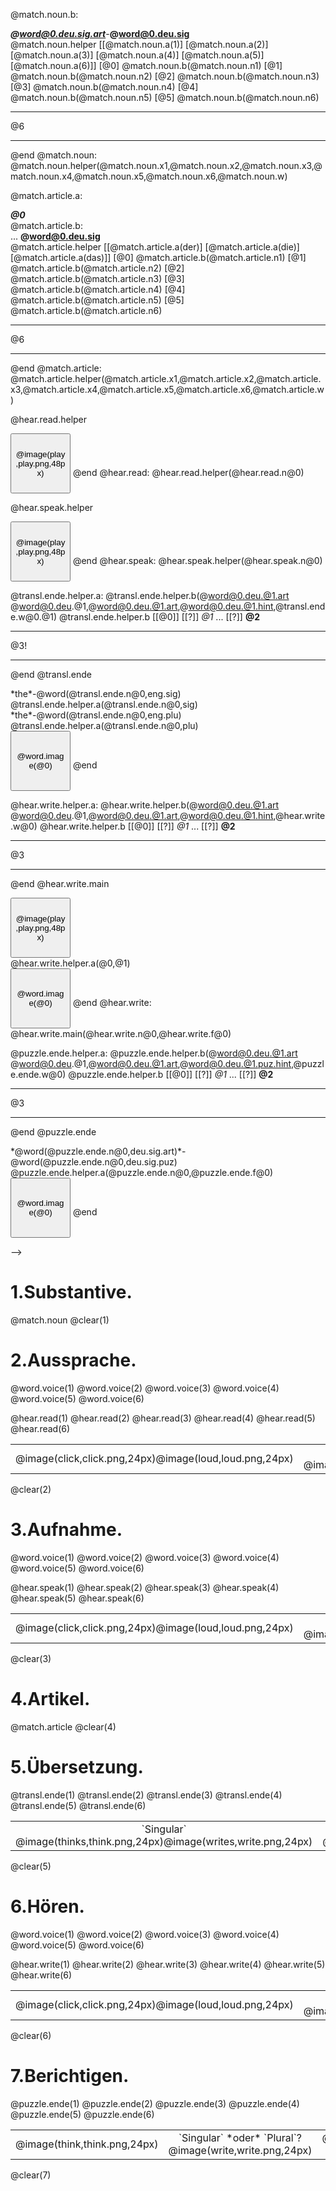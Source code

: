 <!--

author:   Henry Lehmann

email:    henry.lehmann@informatik.tu-freiberg.deu

version:  1

@onload.style: 1

@topic: Noun

@word1.eng.sig: tree
@word1.eng.plu: trees
@word1.deu.sig: Baum
@word1.deu.plu: Bäume
@word1.deu.sig.art: der
@word1.deu.plu.art: die
@word1.deu.sig.hint: *x*au*x*
@word1.deu.plu.hint: *x*ä*xxx*
@word1.deu.sig.puz: uaBm
@word1.deu.plu.puz: äeuBme
@word1.deu.sig.hint: B*xxxx*
@word1.deu.plu.hint: *xxxx*e
@word1.deu.img: baum.png
@word1.deu.sig.voice: baum_s.mp3
@word1.deu.plu.voice: baum_p.mp3

@word2.eng.sig: flower
@word2.eng.plu: flowers
@word2.deu.sig: Blume
@word2.deu.plu: Blumen
@word2.deu.sig.art: die
@word2.deu.plu.art: die
@word2.deu.sig.hint: B*xx*me
@word2.deu.plu.hint: *xx*u*x*en
@word2.deu.sig.puz: euBlm
@word2.deu.plu.puz: lmnBeu
@word2.deu.sig.puz.hint: B*x*u*x*e
@word2.deu.plu.puz.hint: B*x*u*x*e*x*
@word2.deu.img: blume.png
@word2.deu.sig.voice: blume_s.mp3
@word2.deu.plu.voice: blume_p.mp3

@word3.eng.sig: house
@word3.eng.plu: houses
@word3.deu.sig: Haus
@word3.deu.plu: Häuser
@word3.deu.sig.art: das
@word3.deu.plu.art: die
@word3.deu.sig.hint: H*xx*s
@word3.deu.plu.hint: *x*a*xx*e*x
@word3.deu.sig.puz: suHa
@word3.deu.plu.puz: uHeräu
@word3.deu.sig.puz.hint: H*x*u*x*
@word3.deu.plu.puz.hint: H*xx*s*x*r
@word3.deu.img: haus.png
@word3.deu.sig.voice: haus_s.mp3
@word3.deu.plu.voice: haus_p.mp3

@word4.eng.sig: field
@word4.eng.plu: fields
@word4.deu.sig: Wiese
@word4.deu.plu: Wiesen
@word4.deu.sig.art: die
@word4.deu.plu.art: die
@word4.deu.sig.hint: *xx*e*x*e
@word4.deu.plu.hint: *x*i*xx*en
@word4.deu.sig.puz: sWeie
@word4.deu.plu.puz: sWeeni
@word4.deu.sig.puz.hint: W*xxxx*
@word4.deu.plu.puz.hint: *xxxx*en
@word4.deu.img: wiese.png
@word4.deu.sig.voice: wiese_s.mp3
@word4.deu.plu.voice: wiese_p.mp3

@word5.eng.sig: light
@word5.eng.plu: lights
@word5.deu.sig: Licht
@word5.deu.plu: Lichter
@word5.deu.sig.art: das
@word5.deu.plu.art: die
@word5.deu.sig.hint: *xx*ch*x*
@word5.deu.plu.hint: L*xxx*ter
@word5.deu.sig.puz: hLcit
@word5.deu.plu.puz: ihctLer
@word5.deu.sig.puz.hint: L*xxxx*
@word5.deu.plu.puz.hint: *x*i*xxx*er
@word5.deu.img: licht.png
@word5.deu.sig.voice: licht_s.mp3
@word5.deu.plu.voice: licht_p.mp3

@word6.eng.sig: apple
@word6.eng.plu: apples
@word6.deu.sig: Apfel
@word6.deu.plu: Äpfel
@word6.deu.sig.art: der
@word6.deu.plu.art: die
@word6.deu.sig.hint: *xx*f*x*l
@word6.deu.plu.hint: Ä*xpfel
@word6.deu.sig.puz: peAlf
@word6.deu.plu.puz: Äfel
@word6.deu.sig.puz.hint: Apfel
@word6.deu.plu.puz.hint: Äpfel
@word6.deu.img: apfel.png
@word6.deu.sig.voice: apfel_s.mp3
@word6.deu.plu.voice: apfel_p.mp3

@match.noun.n1: 3
@match.noun.n2: 4
@match.noun.n3: 1
@match.noun.n4: 5
@match.noun.n5: 6
@match.noun.n6: 2
@match.noun.x1: ( ) ( ) (X) ( ) ( ) ( )
@match.noun.x2: ( ) ( ) ( ) (X) ( ) ( )
@match.noun.x3: (X) ( ) ( ) ( ) ( ) ( )
@match.noun.x4: ( ) ( ) ( ) ( ) (X) ( )
@match.noun.x5: ( ) ( ) ( ) ( ) ( ) (X)
@match.noun.x6: ( ) (X) ( ) ( ) ( ) ( )
@match.noun.w: Yeehaaaaaaaa!!!!

@match.article.n1: 3
@match.article.n2: 4
@match.article.n3: 1
@match.article.n4: 5
@match.article.n5: 6
@match.article.n6: 2
@match.article.x1: ( ) ( ) (X)
@match.article.x2: ( ) (X) ( )
@match.article.x3: (X) ( ) ( )
@match.article.x4: ( ) ( ) (X)
@match.article.x5: (X) ( ) ( )
@match.article.x6: ( ) (X) ( )
@match.article.w: Yes Baby!

@hear.read.n1: 3
@hear.read.n2: 4
@hear.read.n3: 1
@hear.read.n4: 5
@hear.read.n5: 6
@hear.read.n6: 2
@hear.speak.n1: 3
@hear.speak.n2: 4
@hear.speak.n3: 1
@hear.speak.n4: 5
@hear.speak.n5: 6
@hear.speak.n6: 2

@transl.ende.n1: 3
@transl.ende.n2: 4
@transl.ende.n3: 1
@transl.ende.n4: 5
@transl.ende.n5: 6
@transl.ende.n6: 2
@transl.ende.w1.sig: wSupii!
@transl.ende.w1.plu: wpSupii!
@transl.ende.w2.sig: wGutii!
@transl.ende.w2.plu: wpGutii!
@transl.ende.w3.sig: wGute Gemacht
@transl.ende.w3.plu: wpGute Gemacht
@transl.ende.w4.sig: wAyaya
@transl.ende.w4.plu: wpAyaya
@transl.ende.w5.sig: wMiau
@transl.ende.w5.plu: wpMiau
@transl.ende.w6.sig: wTOll!
@transl.ende.w6.plu: wpTOll!

@hear.write.n1: 3
@hear.write.n2: 4
@hear.write.n3: 1
@hear.write.n4: 5
@hear.write.n5: 6
@hear.write.n6: 2
@hear.write.f1: sig
@hear.write.f2: plu
@hear.write.f3: plu
@hear.write.f4: sig
@hear.write.f5: sig
@hear.write.f6: plu
@hear.write.w1: wwwSupii!
@hear.write.w2: wwwGutii!
@hear.write.w3: wwwGute Gemacht
@hear.write.w4: wwwAyaya
@hear.write.w5: wwwMiau
@hear.write.w6: wwwTOll!

@puzzle.ende.n1: 3
@puzzle.ende.n2: 4
@puzzle.ende.n3: 1
@puzzle.ende.n4: 5
@puzzle.ende.n5: 6
@puzzle.ende.n6: 2
@puzzle.ende.f1: sig
@puzzle.ende.f2: plu
@puzzle.ende.f3: plu
@puzzle.ende.f4: sig
@puzzle.ende.f5: sig
@puzzle.ende.f6: plu
@puzzle.ende.w1: wppSupii!
@puzzle.ende.w2: wppGutii!
@puzzle.ende.w3: wppGute Gemacht
@puzzle.ende.w4: wppAyaya
@puzzle.ende.w5: wppMiau
@puzzle.ende.w6: wppTOll!



@onload
(() => {
	var ltoc = document.getElementsByClassName("lia-toc")[0];
	var lfooter = document.getElementsByClassName("lia-footer")[0];
	var lnav = document.getElementById("lia-toolbar-nav");
	lnav.style.display = "none";
	lfooter.style.display = "none";
	ltoc.style.display = "none";
})();
@end



@clear
<p style="text-align: right;">
<button id="lia-clear" style="height: 96px; width: 96px;">@image(clear,clear.png,48px)</button>
<script>
document.getElementById("lia-clear").addEventListener(
	"click",
	() => {
		var num = String(document.location.href).split("#");
		var part = num[0].split("?");
		var lia = part[0];
		var base = part[1];
		document.location.href = lia + "?" + base + "?" + new Date()/1.0 + "#" + num[1];
	}
);
(() => {
	var num = String(document.location.href).split("#");
	var part = num[0].split("?");
	var lia = part[0];
	var base = part[1];
	if (part.length == 2 || part[2].split("&")[0] != "@0")
	{
		document.location.href = lia + "?" + base + "?@0&" + new Date()/1.0 + "#" + num[1];
	}
	else
	{
		var ltoc = document.getElementsByClassName("lia-toc")[0];
		var lfooter = document.getElementsByClassName("lia-footer")[0];
		var lnav = document.getElementById("lia-toolbar-nav");
		lnav.style.display = "none";
		lfooter.style.display = "none";
		ltoc.style.display = "none";
	}
})();
</script>
</p>
@end


@word: @word@0.@1
@word.image.helper: <img src="www/@2/@1" width="48px" id="lia-word-image@0">
@word.image: @word.image.helper(@0,@word@0.deu.img,@topic)
@word.voice.helper: <audio src="www/@3/@2" preload="auto" id="lia-word-voice-@1@0"></audio>
@word.voice: @word.voice.helper(@0,sig,@word@0.deu.sig.voice,@topic) @word.voice.helper(@0,plu,@word@0.deu.plu.voice,@topic)
@audio: <audio src="www/mp3/@1" preload="auto" id="lia-audio-@0"></audio>
@image: <img src="www/img/@1" width="@2" id="lia-image-@0">



@match.noun.a: <div>*the*-@word@0.eng.sig</div><!-- style = "transform: rotate(-67.5deg);" -->
@match.noun.b: <div>***@word@0.deu.sig.art***-**@word@0.deu.sig**</div>
@match.noun.helper
[[@match.noun.a(1)] [@match.noun.a(2)] [@match.noun.a(3)] [@match.noun.a(4)] [@match.noun.a(5)] [@match.noun.a(6)]]
[@0] @match.noun.b(@match.noun.n1)
[@1] @match.noun.b(@match.noun.n2)
[@2] @match.noun.b(@match.noun.n3)
[@3] @match.noun.b(@match.noun.n4)
[@4] @match.noun.b(@match.noun.n5)
[@5] @match.noun.b(@match.noun.n6)
***********************************
@6
***********************************
@end
@match.noun: @match.noun.helper(@match.noun.x1,@match.noun.x2,@match.noun.x3,@match.noun.x4,@match.noun.x5,@match.noun.x6,@match.noun.w)



@match.article.a: <div>***@0***</div><!-- style = "transform: rotate(-22.5deg);" -->
@match.article.b: <div>... **@word@0.deu.sig**</div>
@match.article.helper
[[@match.article.a(der)] [@match.article.a(die)] [@match.article.a(das)]]
[@0] @match.article.b(@match.article.n1)
[@1] @match.article.b(@match.article.n2)
[@2] @match.article.b(@match.article.n3)
[@3] @match.article.b(@match.article.n4)
[@4] @match.article.b(@match.article.n5)
[@5] @match.article.b(@match.article.n6)
***********************************
@6
***********************************
@end
@match.article: @match.article.helper(@match.article.x1,@match.article.x2,@match.article.x3,@match.article.x4,@match.article.x5,@match.article.x6,@match.article.w)



@hear.read.helper
<tr><td style="text-align: center; vertical-align: middle;">
<button id="lia-hear-read-play@0" style="height: 96px; width: 96px;">@image(play,play.png,48px)</button>
</td><td style="text-align: center; vertical-align: middle;">
<div class="lia-hear-read-play@0" style="display: none;">***@word(@0,deu.sig.art)***-**@word(@0,deu.sig)**</div>
</td><td style="text-align: center; vertical-align: middle;">
<div class="lia-hear-read-play@0" style="display: none;">***@word(@0,deu.plu.art)***-**@word(@0,deu.plu)**</div>
</td><td style="text-align: center; vertical-align: middle;">
<div class="lia-hear-read-play@0" style="display: none;">@word.image(@0)</div>
</td><td style="text-align: center; vertical-align: middle;">
<script>
document.getElementById("lia-hear-read-play@0").addEventListener(
	"click",
	() => {
		Array.from(document.getElementsByClassName("lia-hear-read-play@0")).forEach(
			elem => { elem.style.display = "inline-block"; }
		);
		var media1 = document.getElementById("lia-word-voice-sig@0");
		var media2 = document.getElementById("lia-word-voice-plu@0");
		if (media1.paused && media2.paused) {
			media1.play();
			setTimeout(() => { media2.play(); }, media1.duration*1000.0);
		}
	}
);
</script>
</td></tr>
@end
@hear.read: @hear.read.helper(@hear.read.n@0)



@hear.speak.helper
<tr><td style="text-align: center; vertical-align: middle;">
<button id="lia-hear-speak-play@0" style="height: 96px; width: 96px;">@image(play,play.png,48px)</button>
</td><td style="text-align: center; vertical-align: middle;">
<div class="lia-hear-speak-play@0" style="display: none;">***@word(@0,deu.sig.art)***-**@word(@0,deu.sig)**</div>
</td><td style="text-align: center; vertical-align: middle;">
<div class="lia-hear-speak-play@0" style="display: none;">***@word(@0,deu.plu.art)***-**@word(@0,deu.plu)**</div>
</td><td style="text-align: center; vertical-align: middle;">
<div class="lia-hear-speak-play@0" style="display: none;"><button id="lia-hear-speak-record@0" style="height: 96px; width: 96px;">@image(record,record.png,48px)</button></div>
</td><td style="text-align: center; vertical-align: middle;">
<div class="lia-hear-speak-play@0" style="display: none;"><button id="lia-hear-speak-listen@0" style="height: 96px; width: 96px;">@image(audio,audio.png,48px)</button></div>
</td><td style="text-align: center; vertical-align: middle;">
<script>
document.getElementById("lia-hear-speak-play@0").addEventListener(
	"click",
	() => {
		Array.from(document.getElementsByClassName("lia-hear-speak-play@0")).forEach(
			elem => { elem.style.display = "inline-block"; }
		);
		var media1 = document.getElementById("lia-word-voice-sig@0");
		var media2 = document.getElementById("lia-word-voice-plu@0");
		if (media1.paused && media2.paused) {
			media1.play();
			setTimeout(() => { media2.play(); }, media1.duration*1000.0);
		}
	}
);
</script>
</td></tr>
@end
@hear.speak: @hear.speak.helper(@hear.speak.n@0)



@transl.ende.helper.a: @transl.ende.helper.b(@word@0.deu.@1.art @word@0.deu.@1,@word@0.deu.@1.art,@word@0.deu.@1.hint,@transl.ende.w@0.@1)
@transl.ende.helper.b
[[@0]]
[[?]] *@1* ...
[[?]] **@2**
***********************************
@3!
***********************************
@end
@transl.ende
<tr><td style="text-align: center; vertical-align: middle;">
*the*-@word(@transl.ende.n@0,eng.sig)
<div>
@transl.ende.helper.a(@transl.ende.n@0,sig)
</div>
</td><td style="text-align: center; vertical-align: middle;">
*the*-@word(@transl.ende.n@0,eng.plu)
<div>
@transl.ende.helper.a(@transl.ende.n@0,plu)
</div>
</td><td style="text-align: center; vertical-align: middle;">
<button id="lia-transl-ende@0" style="height: 96px; width: 96px;">@word.image(@0)<!-- style = "display: none;" --></button>
</td><td style="text-align: center; vertical-align: middle;">
<script>
document.getElementById("lia-transl-ende@0").addEventListener(
	"click",
	() => { document.getElementById("lia-word-image@0").style.display = "inline-block"; }
);
</script>
</td></tr>
@end



@hear.write.helper.a: @hear.write.helper.b(@word@0.deu.@1.art @word@0.deu.@1,@word@0.deu.@1.art,@word@0.deu.@1.hint,@hear.write.w@0)
@hear.write.helper.b
[[@0]]
[[?]] *@1* ...
[[?]] **@2**
***********************************
@3
***********************************
@end
@hear.write.main
<tr><td style="text-align: center; vertical-align: middle;">
<button id="lia-hear-write-play@0" style="height: 96px; width: 96px;">@image(play,play.png,48px)</button>
</td><td style="text-align: center; vertical-align: middle;">
<div>
@hear.write.helper.a(@0,@1)
</div>
</td><td style="text-align: center; vertical-align: middle;">
<button id="lia-hear-write-show@0" style="height: 96px; width: 96px;">@word.image(@0)<!-- style = "display: none;" --></button>
</td><td style="text-align: center; vertical-align: middle;">
<script>
document.getElementById("lia-hear-write-play@0").addEventListener(
	"click",
	() => {
		var media = document.getElementById("lia-word-voice-@1@0");
		if (media.paused) media.play();
	}
);
document.getElementById("lia-hear-write-show@0").addEventListener(
	"click",
	() => { document.getElementById("lia-word-image@0").style.display = "inline-block"; }
);
</script>
</td></tr>
@end
@hear.write: @hear.write.main(@hear.write.n@0,@hear.write.f@0)



@puzzle.ende.helper.a: @puzzle.ende.helper.b(@word@0.deu.@1.art @word@0.deu.@1,@word@0.deu.@1.art,@word@0.deu.@1.puz.hint,@puzzle.ende.w@0)
@puzzle.ende.helper.b
[[@0]]
[[?]] *@1* ...
[[?]] **@2**
***********************************
@3
***********************************
@end
@puzzle.ende
<tr><td style="text-align: center; vertical-align: middle;">
*@word(@puzzle.ende.n@0,deu.sig.art)*-@word(@puzzle.ende.n@0,deu.sig.puz)
</td><td style="text-align: center; vertical-align: middle;">
<div>
@puzzle.ende.helper.a(@puzzle.ende.n@0,@puzzle.ende.f@0)
</div>
</td><td style="text-align: center; vertical-align: middle;">
<button id="lia-puzzle-ende@0" style="height: 96px; width: 96px;">@word.image(@0)<!-- style = "display: none;" --></button>
</td><td style="text-align: center; vertical-align: middle;">
<script>
document.getElementById("lia-puzzle-ende@0").addEventListener(
	"click",
	() => { document.getElementById("lia-word-image@0").style.display = "inline-block"; }
);
</script>
</td></tr>
@end



-->

# 1.Substantive.<!-- style = "display: none;" -->

@match.noun
@clear(1)

# 2.Aussprache.<!-- style = "display: none;" -->

@word.voice(1)
@word.voice(2)
@word.voice(3)
@word.voice(4)
@word.voice(5)
@word.voice(6)
<table width="100%">
<tr><td style="text-align: center; vertical-align: middle;">
@image(click,click.png,24px)@image(loud,loud.png,24px)
</td><td style="text-align: center; vertical-align: middle;">
<div>`Singular` @image(hears,hear.png,24px)@image(speaks,speak.png,24px)</div>
</td><td style="text-align: center; vertical-align: middle;">
<div>`Plural` @image(hearp,hear.png,24px)@image(speakp,speak.png,24px)</div>
</td><td style="text-align: center; vertical-align: middle;">
<span class="lia-hint-btn" title="show hint" style="cursor: pointer;">help</span>
</td><td style="text-align: center; vertical-align: middle;">
</td></tr>
@hear.read(1)
@hear.read(2)
@hear.read(3)
@hear.read(4)
@hear.read(5)
@hear.read(6)
</table>
@clear(2)

# 3.Aufnahme.<!-- style = "display: none;" -->

@word.voice(1)
@word.voice(2)
@word.voice(3)
@word.voice(4)
@word.voice(5)
@word.voice(6)
<table width="100%">
<tr><td style="text-align: center; vertical-align: middle;">
@image(click,click.png,24px)@image(loud,loud.png,24px)
</td><td style="text-align: center; vertical-align: middle;">
<div>`Singular` @image(hears,hear.png,24px)</div>
</td><td style="text-align: center; vertical-align: middle;">
<div>`Plural` @image(hearp,hear.png,24px)</div>
</td><td style="text-align: center; vertical-align: middle;">
@image(click,click.png,24px)
@image(speak,speak.png,24px)
</td><td style="text-align: center; vertical-align: middle;">
@image(click,click.png,24px)
@image(hear,hear.png,24px)
</td><td style="text-align: center; vertical-align: middle;">
</td></tr>
@hear.speak(1)
@hear.speak(2)
@hear.speak(3)
@hear.speak(4)
@hear.speak(5)
@hear.speak(6)
</table>
@clear(3)

# 4.Artikel.<!-- style = "display: none;" -->

@match.article
@clear(4)

# 5.Übersetzung.<!-- style = "display: none;" -->

<table width="100%">
<tr><td style="text-align: center; vertical-align: middle;">
<div>`Singular` @image(thinks,think.png,24px)@image(writes,write.png,24px)</div>
</td><td style="text-align: center; vertical-align: middle;">
<div>`Plural` @image(thinkp,think.png,24px)@image(writep,write.png,24px)</div>
</td><td style="text-align: center; vertical-align: middle;">
@image(click,click.png,24px)
<span class="lia-hint-btn" title="show hint" style="cursor: pointer;">help</span>
</td><td style="text-align: center; vertical-align: middle;">
</td></tr>
@transl.ende(1)
@transl.ende(2)
@transl.ende(3)
@transl.ende(4)
@transl.ende(5)
@transl.ende(6)
</table>
@clear(5)

# 6.Hören.<!-- style = "display: none;" -->

@word.voice(1)
@word.voice(2)
@word.voice(3)
@word.voice(4)
@word.voice(5)
@word.voice(6)
<table width="100%">
<tr><td style="text-align: center; vertical-align: middle;">
@image(click,click.png,24px)@image(loud,loud.png,24px)
</td><td style="text-align: center; vertical-align: middle;">
<div>`Singular` *oder* `Plural`? @image(hear,hear.png,24px)@image(write,write.png,24px)</div>
</td><td style="text-align: center; vertical-align: middle;">
@image(click,click.png,24px)
<span class="lia-hint-btn" title="show hint" style="cursor: pointer;">help</span>
</td><td style="text-align: center; vertical-align: middle;">
</td></tr>
@hear.write(1)
@hear.write(2)
@hear.write(3)
@hear.write(4)
@hear.write(5)
@hear.write(6)
</table>
@clear(6)

# 7.Berichtigen.<!-- style = "display: none;" -->


<table width="100%">
<tr><td style="text-align: center; vertical-align: middle;">
@image(think,think.png,24px)
</td><td style="text-align: center; vertical-align: middle;">
<div>`Singular` *oder* `Plural`? @image(write,write.png,24px)</div>
</td><td style="text-align: center; vertical-align: middle;">
@image(click,click.png,24px)
<span class="lia-hint-btn" title="show hint" style="cursor: pointer;">help</span>
</td></tr>
@puzzle.ende(1)
@puzzle.ende(2)
@puzzle.ende(3)
@puzzle.ende(4)
@puzzle.ende(5)
@puzzle.ende(6)
</table>
@clear(7)
